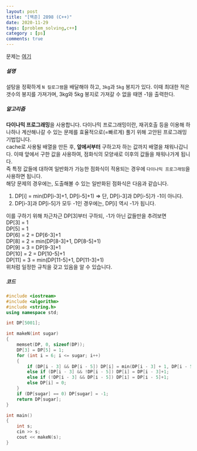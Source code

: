 ```yaml
---
layout: post
title: "[백준] 2898 (C++)"
date: 2020-11-29
tags: [problem_solving,c++]
category : [ps]
comments: true
---
```


문제는 [여기](https://www.acmicpc.net/problem/2839)

##### 설명
설탕을 정확하게 `N 킬로그램`을 배달해야 하고, `3kg`과 `5kg` 봉지가 있다. 이때 최대한 적은 갯수의 봉지를 가져가며, 3kg와 5kg 봉지로 가져갈 수 없을 때엔 -1을 출력한다.

##### 알고리즘
**다이나믹 프로그래밍**을 사용합니다. 다이나믹 프로그래밍이란, 재귀호출 등을 이용해 하나하나 계산해나갈 수 있는 문제를 효율적으로(=빠르게) 풀기 위해 고안된 프로그래밍 기법입니다.  
cache로 사용될 배열을 만든 후, **앞에서부터** 구하고자 하는 값까지 배열을 채워나갑니다. 이때 앞에서 구한 값을 사용하여, 점화식의 모양새로 이후의 값들을 채워나가게 됩니다.  
즉 특정 값들에 대하여 일반화가 가능한 점화식이 적용되는 경우에 `다이나믹 프로그래밍`을 사용하면 됩니다.  
해당 문제의 경우에는, 도출해볼 수 있는 일반화된 점화식은 다음과 같습니다.  
1. DP[i] = min(DP[i-3]+1, DP[i-5]+1) => 단, DP[i-3]과 DP[i-5]가 -1이 아니다.
2. DP[i-3]과 DP[i-5]가 모두 -1인 경우에는, DP[i] 역시 -1가 됩니다.  

이를 구하기 위해 차근차근 DP[3]부터 구하되, -1가 아닌 값들만을 추려보면  
DP[3] = 1  
DP[5] = 1  
DP[6] = 2 = DP[6-3]+1  
DP[8] = 2 = min(DP[8-3]+1, DP[8-5]+1)  
DP[9] = 3 = DP[9-3]+1  
DP[10] = 2 = DP[10-5]+1  
DP[11] = 3 = min(DP[11-5]+1, DP[11-3]+1)  
위처럼 일정한 규칙을 갖고 있음을 알 수 있습니다.  

##### 코드

```c++
#include <iostream>
#include <algorithm>
#include <string.h>
using namespace std;

int DP[5001];

int makeN(int sugar)
{
	memset(DP, 0, sizeof(DP));
	DP[3] = DP[5] = 1;
	for (int i = 6; i <= sugar; i++)
	{
		if (DP[i - 3] && DP[i - 5]) DP[i] = min(DP[i - 3] + 1, DP[i - 5] + 1);
		else if (DP[i - 3] && !DP[i - 5]) DP[i] = DP[i - 3]+1;
		else if (!DP[i - 3] && DP[i - 5]) DP[i] = DP[i - 5]+1;
		else DP[i] = 0;
	}
	if (DP[sugar] == 0) DP[sugar] = -1;
	return DP[sugar];
}

int main()
{
	int s;
	cin >> s;
	cout << makeN(s);
}
```
